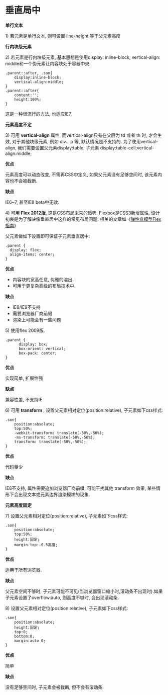 # 垂直局中

**单行文本**

1\) 若元素是单行文本, 则可设置 line-height 等于父元素高度

**行内块级元素**

2\) 若元素是行内块级元素, 基本思想是使用display: inline-block, vertical-align: middle和一个伪元素让内容块处于容器中央.

```text
.parent::after, .son{
    display:inline-block;
    vertical-align:middle;
}
.parent::after{
    content:'';
    height:100%;
}
```

这是一种很流行的方法, 也适应IE7.

**元素高度不定**

3\) 可用 **vertical-align** 属性, 而vertical-align只有在父层为 td 或者 th 时, 才会生效, 对于其他块级元素, 例如 div、p 等, 默认情况是不支持的. 为了使用vertical-align, 我们需要设置父元素display:table, 子元素 display:table-cell;vertical-align:middle;

**优点**

元素高度可以动态改变, 不需再CSS中定义, 如果父元素没有足够空间时, 该元素内容也不会被截断.

**缺点**

IE6~7, 甚至IE8 beta中无效.

4\) 可用 **Flex 2012版**, 这是CSS布局未来的趋势. Flexbox是CSS3新增属性, 设计初衷是为了解决像垂直居中这样的常见布局问题. 相关的文章如《[弹性盒模型Flex指南](https://link.juejin.im?target=http%3A%2F%2Flouiszhai.github.io%2F2017%2F01%2F13%2Fflex%2F)》

父元素做如下设置即可保证子元素垂直居中:

```text
.parent {
  display: flex;
  align-items: center;
}
```

**优点**

* 内容块的宽高任意, 优雅的溢出.
* 可用于更复杂高级的布局技术中.

**缺点**

* IE8/IE9不支持
* 需要浏览器厂商前缀
* 渲染上可能会有一些问题

5\) 使用flex 2009版.

```text
.parent {
      display: box;
      box-orient: vertical;
      box-pack: center;
}
```

**优点**

实现简单, 扩展性强

**缺点**

兼容性差, 不支持IE

6\) 可用 **transform** , 设置父元素相对定位\(position:relative\), 子元素如下css样式:

```text
.son{
    position:absolute;
    top:50%;
    -webkit-transform: translate(-50%,-50%);  
    -ms-transform: translate(-50%,-50%);
    transform: translate(-50%,-50%);
}
```

**优点**

代码量少

**缺点**

IE8不支持, 属性需要追加浏览器厂商前缀, 可能干扰其他 transform 效果, 某些情形下会出现文本或元素边界渲染模糊的现象.

**元素高度固定**

7\) 设置父元素相对定位\(position:relative\), 子元素如下css样式:

```text
.son{
    position:absolute;
    top:50%;
    height:固定;
    margin-top:-0.5高度;
}
```

**优点**

适用于所有浏览器.

**缺点**

父元素空间不够时, 子元素可能不可见\(当浏览器窗口缩小时,滚动条不出现时\).如果子元素设置了overflow:auto, 则高度不够时, 会出现滚动条.

8\) 设置父元素相对定位\(position:relative\), 子元素如下css样式:

```text
.son{
    position:absolute;
    height:固定;
    top:0;
    bottom:0;
    margin:auto 0;
}
```

**优点**

简单

**缺点**

没有足够空间时, 子元素会被截断, 但不会有滚动条.  


